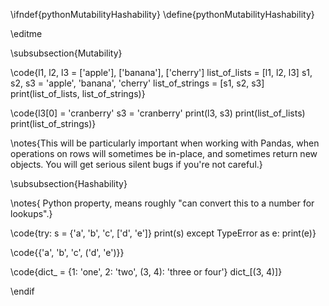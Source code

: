 \ifndef{pythonMutabilityHashability}
\define{pythonMutabilityHashability}

\editme

\subsubsection{Mutability}

\code{l1, l2, l3 = ['apple'], ['banana'], ['cherry']
list_of_lists = [l1, l2, l3]
s1, s2, s3 = 'apple', 'banana', 'cherry'
list_of_strings = [s1, s2, s3]
print(list_of_lists, list_of_strings)}

\code{l3[0] = 'cranberry'
s3 = 'cranberry'
print(l3, s3)
print(list_of_lists)
print(list_of_strings)}

\notes{This will be particularly important when working with Pandas, when operations on rows will sometimes be in-place, and sometimes return new objects. You will get serious silent bugs if you're not careful.}

\subsubsection{Hashability}

\notes{
Python property, means roughly "can convert this to a number for lookups".}

\code{try:
    s = {'a', 'b', 'c', ['d', 'e']}
    print(s)
except TypeError as e:
    print(e)}

\code{{'a', 'b', 'c', ('d', 'e')}}

\code{dict_ = {1: 'one', 2: 'two', (3, 4): 'three or four'}
dict_[(3, 4)]}

\endif
